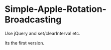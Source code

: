 # Simple-Apple-Rotation-Broadcasting

Use jQuery and set/clearInterval etc.

Its the first version.
